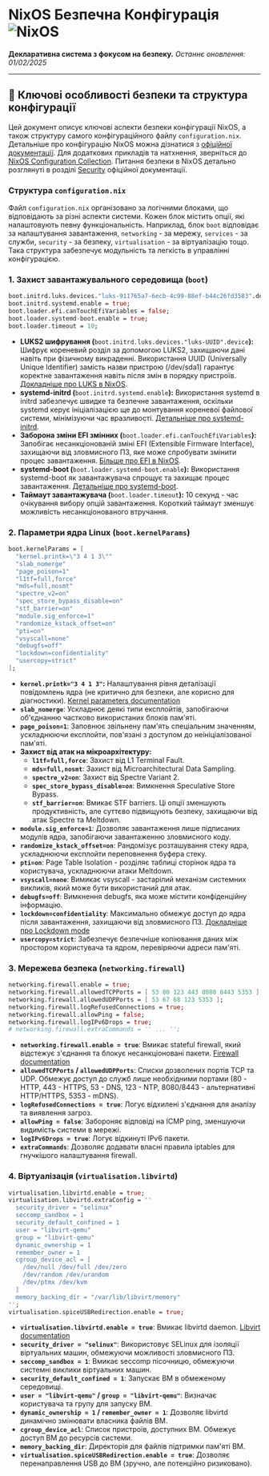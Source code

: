 # NixOS Безпечна Конфігурація ![NixOS](https://img.shields.io/badge/NixOS-24.11-blue.svg)

**Декларативна система з фокусом на безпеку.**
*Останнє оновлення: 01/02/2025*

---

## 🔐 Ключові особливості безпеки та структура конфігурації

Цей документ описує ключові аспекти безпеки конфігурації NixOS, а також структуру самого конфігураційного файлу `configuration.nix`.  Детальніше про конфігурацію NixOS можна дізнатися з [офіційної документації](https://nixos.org/manual/nixos/stable/).  Для додаткових прикладів та натхнення, зверніться до [NixOS Configuration Collection](https://github.com/NixOS/nixpkgs/tree/master/nixos/modules).  Питання безпеки в NixOS детально розглянуті в розділі [Security](https://nixos.org/manual/nixos/stable/#sec-hardening) офіційної документації.

### Структура `configuration.nix`

Файл `configuration.nix` організовано за логічними блоками, що відповідають за різні аспекти системи. Кожен блок містить опції, які налаштовують певну функціональність. Наприклад, блок `boot` відповідає за налаштування завантаження, `networking` - за мережу, `services` - за служби, `security` - за безпеку, `virtualisation` - за віртуалізацію тощо. Така структура забезпечує модульність та легкість в управлінні конфігурацією.

### 1. Захист завантажувального середовища (`boot`)

```nix
boot.initrd.luks.devices."luks-911765a7-6ecb-4c99-88ef-b44c26fd3583".device = "/dev/disk/by-uuid/911765a7-6ecb-4c99-88ef-b44c26fd3583";
boot.initrd.systemd.enable = true;
boot.loader.efi.canTouchEfiVariables = false;
boot.loader.systemd-boot.enable = true;
boot.loader.timeout = 10;
```

- **LUKS2 шифрування (**`boot.initrd.luks.devices."luks-UUID".device`**):** Шифрує кореневий розділ за допомогою LUKS2, захищаючи дані навіть при фізичному викраденні. Використання UUID (Universally Unique Identifier) замість назви пристрою (/dev/sda1) гарантує коректне завантаження навіть після змін в порядку пристроїв.  [Докладніше про LUKS в NixOS](https://nixos.org/manual/nixos/stable/#module-boot-initrd-luks).
- **systemd-initrd (**`boot.initrd.systemd.enable`**):** Використання systemd в initrd забезпечує швидке та безпечне завантаження, оскільки systemd керує ініціалізацією ще до монтування кореневої файлової системи, мінімізуючи час вразливості. [Детальніше про systemd-initrd](https://nixos.org/manual/nixos/stable/#module-boot-initrd-systemd).
- **Заборона зміни EFI змінних (**`boot.loader.efi.canTouchEfiVariables`**):**  Запобігає несанкціонованій зміні EFI (Extensible Firmware Interface), захищаючи від зловмисного ПЗ, яке може спробувати змінити процес завантаження.  [Більше про EFI в NixOS](https://nixos.org/manual/nixos/stable/#module-boot-loader-efi).
- **systemd-boot (**`boot.loader.systemd-boot.enable`**):** Використання systemd-boot як завантажувача спрощує та захищає процес завантаження. [Детальніше про systemd-boot](https://nixos.org/manual/nixos/stable/#module-boot-loader-systemd-boot).
- **Таймаут завантажувача (**`boot.loader.timeout`**):**  10 секунд - час очікування вибору опцій завантаження.  Короткий таймаут зменшує можливість несанкціонованого втручання.


### 2. Параметри ядра Linux (`boot.kernelParams`)

```nix
boot.kernelParams = [
  "kernel.printk=\"3 4 1 3\""
  "slab_nomerge"
  "page_poison=1"
  "l1tf=full,force"
  "mds=full,nosmt"
  "spectre_v2=on"
  "spec_store_bypass_disable=on"
  "stf_barrier=on"
  "module.sig_enforce=1"
  "randomize_kstack_offset=on"
  "pti=on"
  "vsyscall=none"
  "debugfs=off"
  "lockdown=confidentiality"
  "usercopy=strict"
];
```

- **`kernel.printk="3 4 1 3"`:** Налаштування рівня деталізації повідомлень ядра (не критично для безпеки, але корисно для діагностики).  [Kernel parameters documentation](https://www.kernel.org/doc/html/latest/admin-guide/kernel-parameters.html)
- **`slab_nomerge`**: Ускладнює деякі типи експлойтів, запобігаючи об'єднанню частково використаних блоків пам'яті.
- **`page_poison=1`**: Заповнює звільнену пам'ять спеціальним значенням, ускладнюючи експлойти, пов'язані з доступом до неініціалізованої пам'яті.
- **Захист від атак на мікроархітектуру:**
    - **`l1tf=full,force`**:  Захист від L1 Terminal Fault.
    - **`mds=full,nosmt`**: Захист від Microarchitectural Data Sampling.
    - **`spectre_v2=on`**:  Захист від Spectre Variant 2.
    - **`spec_store_bypass_disable=on`**:  Вимкнення Speculative Store Bypass.
    - **`stf_barrier=on`**:  Вмикає STF barriers.
  Ці опції зменшують продуктивність, але суттєво підвищують безпеку, захищаючи від атак Spectre та Meltdown.
- **`module.sig_enforce=1`**:  Дозволяє завантаження лише підписаних модулів ядра, запобігаючи завантаженню зловмисного коду.
- **`randomize_kstack_offset=on`**: Рандомізує розташування стеку ядра, ускладнюючи експлойти переповнення буфера стеку.
- **`pti=on`**: Page Table Isolation - розділяє таблиці сторінок ядра та користувача, ускладнюючи атаки Meltdown.
- **`vsyscall=none`**:  Вимикає vsyscall - застарілий механізм системних викликів, який може бути використаний для атак.
- **`debugfs=off`**: Вимкнення debugfs, яка може містити конфіденційну інформацію.
- **`lockdown=confidentiality`**:  Максимально обмежує доступ до ядра після завантаження, захищаючи від зловмисного ПЗ. [Докладніше про Lockdown mode](https://www.kernel.org/doc/html/latest/admin-guide/lockdown.html)
- **`usercopy=strict`**:  Забезпечує безпечніше копіювання даних між простором користувача та ядром, перевіряючи адреси пам'яті.

### 3. Мережева безпека (`networking.firewall`)

```nix
networking.firewall.enable = true;
networking.firewall.allowedTCPPorts = [ 53 80 123 443 8080 8443 5353 ];
networking.firewall.allowedUDPPorts = [ 53 67 68 123 5353 ];
networking.firewall.logRefusedConnections = true;
networking.firewall.allowPing = false;
networking.firewall.logIPv6Drops = true;
# networking.firewall.extraCommands = '' ... '';
```

- **`networking.firewall.enable = true`**:  Вмикає stateful firewall, який відстежує з'єднання та блокує несанкціоновані пакети. [Firewall documentation](https://nixos.org/manual/nixos/stable/#module-firewall)
- **`allowedTCPPorts` / `allowedUDPPorts`**:  Списки дозволених портів TCP та UDP.  Обмежує доступ до служб лише необхідними портами (80 - HTTP, 443 - HTTPS, 53 - DNS, 123 - NTP,  8080/8443 - альтернативні HTTP/HTTPS, 5353 - mDNS).
- **`logRefusedConnections = true`**:  Логує відхилені з'єднання для аналізу та виявлення загроз.
- **`allowPing = false`**:  Забороняє відповіді на ICMP ping, зменшуючи видимість системи в мережі.
- **`logIPv6Drops = true`**:  Логує відкинуті IPv6 пакети.
- **`extraCommands`**:  Дозволяє додавати власні правила iptables для гнучкішого налаштування firewall.

### 4. Віртуалізація (`virtualisation.libvirtd`)

```nix
virtualisation.libvirtd.enable = true;
virtualisation.libvirtd.extraConfig = ''
  security_driver = "selinux"
  seccomp_sandbox = 1
  security_default_confined = 1
  user = "libvirt-qemu"
  group = "libvirt-qemu"
  dynamic_ownership = 1
  remember_owner = 1
  cgroup_device_acl = [
    /dev/null /dev/full /dev/zero
    /dev/random /dev/urandom
    /dev/ptmx /dev/kvm
  ]
  memory_backing_dir = "/var/lib/libvirt/memory"
'';
virtualisation.spiceUSBRedirection.enable = true;
```

- **`virtualisation.libvirtd.enable = true`**:  Вмикає libvirtd daemon. [Libvirt documentation](https://nixos.org/manual/nixos/stable/#module-libvirtd)
- **`security_driver = "selinux"`**: Використовує SELinux для ізоляції віртуальних машин, обмежуючи можливості зловмисного ПЗ.
- **`seccomp_sandbox = 1`**:  Вмикає seccomp пісочницю, обмежуючи системні виклики віртуальних машин.
- **`security_default_confined = 1`**: Запускає ВМ в обмеженому середовищі.
- **`user = "libvirt-qemu"` / `group = "libvirt-qemu"`**:  Визначає користувача та групу для запуску ВМ.
- **`dynamic_ownership = 1` / `remember_owner = 1`**: Дозволяє libvirtd динамічно змінювати власника файлів ВМ.
- **`cgroup_device_acl`**:  Список пристроїв, доступних ВМ. Обмежує доступ ВМ до ресурсів системи.
- **`memory_backing_dir`**: Директорія для файлів підтримки пам'яті ВМ.
- **`virtualisation.spiceUSBRedirection.enable = true`**: Дозволяє перенаправлення USB до ВМ (зручно, але потенційно ризиковано).


